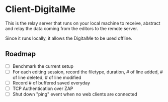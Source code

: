 # Client-DigitalMe

This is the relay server that runs on your local machine to receive,
 abstract and relay the data coming from the editors to the remote
 server.
 
Since it runs locally, it allows the DigitalMe to be used offline.

## Roadmap

- [ ] Benchmark the current setup
- [ ] For each editing session, record the filetype, duration, # of
  line added, # of line deleted, # of line modified
- [ ] Record # of buffered saved everyday
- [ ] TCP Authentication over ZAP
- [ ] Shut down "ping" event when no web clients are connected
